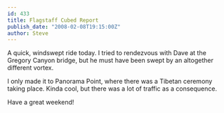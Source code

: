 ```yaml
---
id: 433
title: Flagstaff Cubed Report
publish_date: "2008-02-08T19:15:00Z"
author: Steve
---
```

A quick, windswept ride today. I tried to rendezvous with Dave at the Gregory Canyon bridge, but he must have been swept by an altogether different vortex.

I only made it to Panorama Point, where there was a Tibetan ceremony taking place. Kinda cool, but there was a lot of traffic as a consequence.

Have a great weekend!
